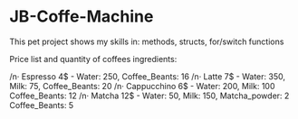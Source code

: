 # JB-Coffe-Machine
This pet project shows my skills in: methods, structs, for/switch functions

Price list and quantity of coffees ingredients:

/n· Espresso 4$ - Water: 250, Coffee_Beants: 16
/n· Latte 7$ - Water: 350, Milk: 75, Coffee_Beants: 20
/n· Cappucchino 6$ - Water: 200, Milk: 100 Coffee_Beants: 12
/n· Matcha 12$ - Water: 50, Milk: 150, Matcha_powder: 2 Coffee_Beants: 5
